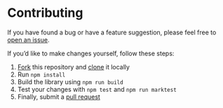 # Contributing

If you have found a bug or have a feature suggestion, please feel free to [open an issue](https://github.com/underlost/gatsby-just-docs/issues).

If you’d like to make changes yourself, follow these steps:

1. [Fork](https://help.github.com/articles/fork-a-repo/) this repository and [clone](https://help.github.com/articles/cloning-a-repository/) it locally
1. Run `npm install`
1. Build the library using `npm run build`
1. Test your changes with `npm test` and `npm run marktest`
1. Finally, submit a [pull request](https://help.github.com/articles/creating-a-pull-request-from-a-fork/)
